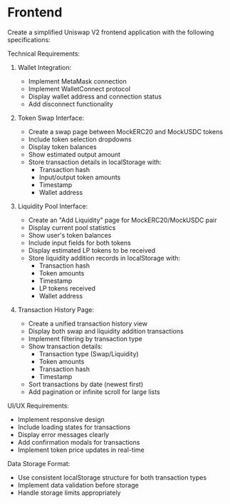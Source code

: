 # Frontend
Create a simplified Uniswap V2 frontend application with the following specifications:

Technical Requirements:
1. Wallet Integration:
   - Implement MetaMask connection
   - Implement WalletConnect protocol
   - Display wallet address and connection status
   - Add disconnect functionality

2. Token Swap Interface:
   - Create a swap page between MockERC20 and MockUSDC tokens
   - Include token selection dropdowns
   - Display token balances
   - Show estimated output amount
   - Store transaction details in localStorage with:
     * Transaction hash
     * Input/output token amounts
     * Timestamp
     * Wallet address

3. Liquidity Pool Interface:
   - Create an "Add Liquidity" page for MockERC20/MockUSDC pair
   - Display current pool statistics
   - Show user's token balances
   - Include input fields for both tokens
   - Display estimated LP tokens to be received
   - Store liquidity addition records in localStorage with:
     * Transaction hash
     * Token amounts
     * Timestamp
     * LP tokens received
     * Wallet address

4. Transaction History Page:
   - Create a unified transaction history view
   - Display both swap and liquidity addition transactions
   - Implement filtering by transaction type
   - Show transaction details:
     * Transaction type (Swap/Liquidity)
     * Token amounts
     * Transaction hash
     * Timestamp
   - Sort transactions by date (newest first)
   - Add pagination or infinite scroll for large lists

UI/UX Requirements:
- Implement responsive design
- Include loading states for transactions
- Display error messages clearly
- Add confirmation modals for transactions
- Implement token price updates in real-time

Data Storage Format:
- Use consistent localStorage structure for both transaction types
- Implement data validation before storage
- Handle storage limits appropriately